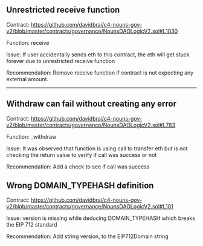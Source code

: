 ## Unrestricted receive function

Contract:
https://github.com/davidbrai/c4-nouns-gov-v2/blob/master/contracts/governance/NounsDAOLogicV2.sol#L1030

Function:
receive

Issue:
If user accidentally sends eth to this contract, the eth will get stuck forever due to unrestricted receive function

Recommendation:
Remove receive function if contract is not expecting any external amount.
___

## Withdraw can fail without creating any error

Contract:
https://github.com/davidbrai/c4-nouns-gov-v2/blob/master/contracts/governance/NounsDAOLogicV2.sol#L783

Function:
_withdraw

Issue:
It was observed that function is using call to transfer eth but is not checking the return value to verify if call was success or not

Recommendation:
Add a check to see if call was success

## Wrong DOMAIN_TYPEHASH definition

Contract:
https://github.com/davidbrai/c4-nouns-gov-v2/blob/master/contracts/governance/NounsDAOLogicV2.sol#L101

Issue:
version is missing while deducing DOMAIN_TYPEHASH which breaks the EIP 712 standard

Recommendation:
Add string version, to the EIP712Domain string
